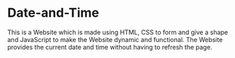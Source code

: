 # Date-and-Time
This is a Website which is made using HTML, CSS to form and give a shape and JavaScript to make the Website dynamic and functional.  The Website provides the current date and time without having to refresh the page.
